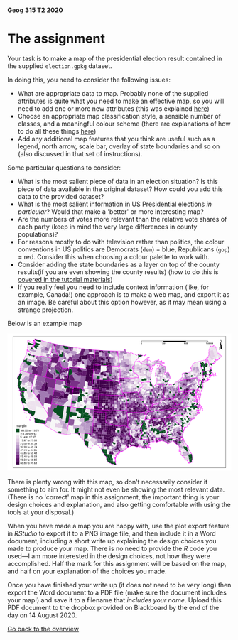 #### Geog 315 T2 2020
# The assignment
Your task is to make a map of the presidential election result contained in the supplied `election.gpkg` dataset.

In doing this, you need to consider the following issues:

+ What are appropriate data to map. Probably none of the supplied attributes is quite what you need to make an effective map, so you will need to add one or more new attributes (this was explained [here](making-maps-in-R-02-selecting-and-tidying-data.md#adding-new-attributes))
+ Choose an appropriate map classification style, a sensible number of classes, and a meaningful colour scheme (there are explanations of how to do all these things [here](making-maps-in-R-03-using-tmap.md))
+ Add any additional map features that you think are useful such as a legend, north arrow, scale bar, overlay of state boundaries and so on (also discussed in that set of instructions).

Some particular questions to consider:

+ What is the most salient piece of data in an election situation? Is this piece of data available in the original dataset? How could you add this data to the provided dataset?
+ What is the most salient information in US Presidential elections *in particular*? Would that make a 'better' or more interesting map?
+ Are the numbers of votes more relevant than the relative vote shares of each party (keep in mind the very large differences in county populations)?
+ For reasons mostly to do with television rather than politics, the colour conventions in US politics are Democrats (`dem`) = blue, Republicans (`gop`) = red. Consider this when choosing a colour palette to work with.
+ Consider adding the state boundaries as a layer on top of the county results(if you are even showing the county results) (how to do this is [covered in the tutorial materials](making-maps-in-R-03-using-tmap.md#adding-more-layers))
+ If you really feel you need to include context information (like, for example, Canada!) one approach is to make a web map, and export it as an image. Be careful about this option however, as it may mean using a strange projection.

Below is an example map

<img src='example-election-map.png'>

There is plenty wrong with this map, so don't necessarily consider it something to aim for. It might not even be showing the most relevant data. (There is no 'correct' map in this assignment, the important thing is your design choices and explanation, and also getting comfortable with using the tools at your disposal.)

When you have made a map you are happy with, use the plot export feature in *RStudio* to export it to a PNG image file, and then include it in a Word document, including a short write up explaining the design choices you made to produce your map. There is no need to provide the *R* code you used&mdash;I am more interested in the design choices, not how they were accomplished. Half the mark for this assignment will be based on the map, and half on your explanation of the choices you made.

Once you have finished your write up (it does not need to be very long) then export the Word document to a PDF file (make sure the document includes your map!) and save it to a filename that *includes your name*. Upload this PDF document to the dropbox provided on Blackboard by the end of the day on 14 August 2020.

[Go back to the overview](making-maps-in-R-00-overview.md)
